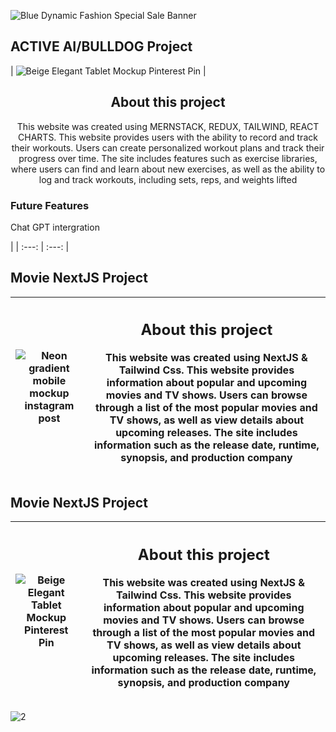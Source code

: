 ![Blue Dynamic Fashion Special Sale Banner](https://user-images.githubusercontent.com/57059357/203512105-2001c815-2da6-4187-9052-2e2d0f0d1e9c.gif)

## ACTIVE AI/BULLDOG Project
| ![Beige Elegant Tablet Mockup Pinterest Pin](https://user-images.githubusercontent.com/57059357/223713553-5506cd0c-173c-4705-aa61-3de677ae899e.png) |<h2 align="center">About this project</h2> <p align="center">This website was created using MERNSTACK, REDUX, TAILWIND, REACT CHARTS. This website provides users with the ability to record and track their workouts. Users can create personalized workout plans and track their progress over time. The site includes features such as exercise libraries, where users can find and learn about new exercises, as well as the ability to log and track workouts, including sets, reps, and weights lifted</p>
<h3>Future Features</h3> <p>Chat GPT intergration</p> |
| :---: | :---: |

## Movie NextJS Project
| ![Neon gradient mobile mockup instagram post ](https://user-images.githubusercontent.com/57059357/223711626-c00d3502-22a8-41dd-bd29-3d1bea1861aa.png) | <h2 align="center">About this project</h2> <p align="center">This website was created using NextJS & Tailwind Css. This website provides information about popular and upcoming movies and TV shows. Users can browse through a list of the most popular movies and TV shows, as well as view details about upcoming releases. The site includes information such as the release date, runtime, synopsis, and production company</p> |
| :---: | :---: |
## Movie NextJS Project
| ![Beige Elegant Tablet Mockup Pinterest Pin](https://user-images.githubusercontent.com/57059357/223713553-5506cd0c-173c-4705-aa61-3de677ae899e.png) | <h2 align="center">About this project</h2> <p align="center">This website was created using NextJS & Tailwind Css. This website provides information about popular and upcoming movies and TV shows. Users can browse through a list of the most popular movies and TV shows, as well as view details about upcoming releases. The site includes information such as the release date, runtime, synopsis, and production company</p> |
| :---: | :---: |


![2](https://user-images.githubusercontent.com/57059357/203519666-917cfca2-96c0-429e-9b0a-001f4071459b.png)


